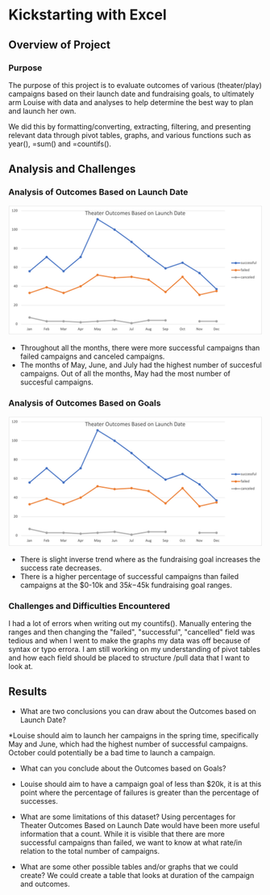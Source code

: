 # Kickstarting with Excel

## Overview of Project

### Purpose
The purpose of this project is to evaluate outcomes of various (theater/play) campaigns based on their launch date and fundraising goals, to ultimately arm Louise with data and analyses to help determine the best way to plan and launch her own.

We did this by formatting/converting, extracting, filtering, and presenting relevant data through pivot tables, graphs, and various functions such as year(), =sum() and =countifs().


## Analysis and Challenges

### Analysis of Outcomes Based on Launch Date
![Theater_Outcomes_vs_Launch](Resources/Theater_Outcomes_vs_Launch.png)
* Throughout all the months, there were more successful campaigns than failed campaigns and canceled campaigns.
* The months of May, June, and July had the highest number of succesful campaigns. Out of all the months, May had the most number of succesful campaigns.

### Analysis of Outcomes Based on Goals
![Outcomes_vs_Goals](Resources/Theater_Outcomes_vs_Launch.png)
* There is slight inverse trend where as the fundraising goal increases the success rate decreases. 
* There is a higher percentage of successful campaigns than failed campaigns at the $0-10k and $35k-$45k fundraising goal ranges.

### Challenges and Difficulties Encountered
I had a lot of errors when writing out my countifs(). Manually entering the ranges and then changing the "failed", "successful", "cancelled" field was tedious and when I went to make the graphs my data was off because of syntax or typo errora. I am still working on my understanding of pivot tables and how each field should be placed to structure /pull data that I want to look at. 

## Results

- What are two conclusions you can draw about the Outcomes based on Launch Date?

*Louise should aim to launch her campaigns in the spring time, specifically May and June, which had the highest number of successful campaigns. October could potentially be a bad time to launch a campaign.

- What can you conclude about the Outcomes based on Goals?

* Louise should aim to have a campaign goal of less than $20k, it is at this point where the percentage of failures is greater than the percentage of successes. 

- What are some limitations of this dataset?
Using percentages for Theater Outcomes Based on Launch Date would have been more useful information that a count. While it is visible that there are more successful campaigns than failed, we want to know at what rate/in relation to the total number of campaigns.


- What are some other possible tables and/or graphs that we could create?
We could create a table that looks at duration of the campaign and outcomes.